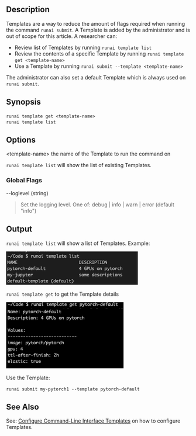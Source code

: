 ## Description

Templates are a way to reduce the amount of flags required when running the command ``runai submit``. A Template is added by the administrator and is out of scope for this article. A researcher can:

*   Review list of Templates by running ``runai template list``
*   Review the contents of a specific Template by running ``runai template get <template-name>``
*   Use a Template by running ``runai submit --template <template-name>``

The administrator can also set a default Template which is always used on ``runai submit``.

## Synopsis

```
runai template get <template-name> 
runai template list
```

## Options

<template-name\> the name of the Template to run the command on

``runai template list`` will show the list of existing Templates.

### Global Flags

--loglevel (string)

>  Set the logging level. One of: debug | info | warn | error (default "info")

## Output

``runai template list`` will show a list of Templates. Example:

![mceclip0.png](img/mceclip0.png)

``runai template get`` to get the Template details

![mceclip1.png](img/mceclip1.png)

Use the Template:

```
runai submit my-pytorch1 --template pytorch-default
```

## See Also

See: [Configure Command-Line Interface Templates](../../Administrator/Researcher-Setup/template-config.md) on how to configure Templates.
